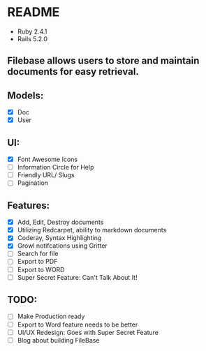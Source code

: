 # README
+ Ruby 2.4.1
+ Rails 5.2.0

## Filebase allows users to store and maintain documents for easy retrieval.

## Models:
- [x] Doc
- [x] User

## UI:
- [x] Font Awesome Icons
- [ ] Information Circle for Help
- [ ] Friendly URL/ Slugs
- [ ] Pagination

## Features:
- [x] Add, Edit, Destroy documents
- [x] Utilizing Redcarpet, ability to markdown documents
- [x] Coderay, Syntax Highlighting
- [x] Growl notifcations using Gritter
- [ ] Search for file
- [ ] Export to PDF
- [ ] Export to WORD
- [ ] Super Secret Feature: Can't Talk About It!

## TODO:
- [ ] Make Production ready
- [ ] Export to Word feature needs to be better
- [ ] UI/UX Redesign: Goes with Super Secret Feature
- [ ] Blog about building FileBase
